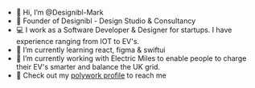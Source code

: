 - 👋 Hi, I’m @Designibl-Mark 
- :man: Founder of Designibl - Design Studio & Consultancy
- :computer: I work as a Software Developer & Designer for startups. I have experience ranging from IOT to EV's.
- :pencil: I’m currently learning react, figma & swiftui
- :car: I’m currently working with Electric Miles to enable people to charge their EV's smarter and balance the UK grid. 
- :email: Check out my [polywork profile](www.mhark.co.uk) to reach me
